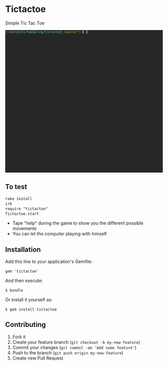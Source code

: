 # Tictactoe

Simple Tic Tac Toe

![Video Walkthrough](demo.gif)

## To test
	
	rake install
	irb
	require "tictactoe"
	Tictactoe.start

- Tape "help" during the game to show you the different possible movements
- You can let the computer playing with himself


## Installation

Add this line to your application's Gemfile:

    gem 'tictactoe'

And then execute:

    $ bundle

Or install it yourself as:

    $ gem install tictactoe

## Contributing

1. Fork it
2. Create your feature branch (`git checkout -b my-new-feature`)
3. Commit your changes (`git commit -am 'Add some feature'`)
4. Push to the branch (`git push origin my-new-feature`)
5. Create new Pull Request
